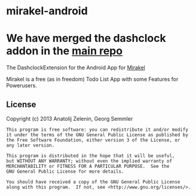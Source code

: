 mirakel-android
===============

# We have merged the dashclock addon in the [main repo](https://github.com/MirakelX/mirakel-android)

The DashclockExtension for the Android App for [Mirakel](https://github.com/azapps/mirakel-android)

Mirakel is a free (as in freedom) Todo List App with some Features for Powerusers.


## License

Copyright (c) 2013 Anatolij Zelenin, Georg Semmler


    This program is free software: you can redistribute it and/or modify
    it under the terms of the GNU General Public License as published by
    the Free Software Foundation, either version 3 of the License, or
    any later version.

    This program is distributed in the hope that it will be useful,
    but WITHOUT ANY WARRANTY; without even the implied warranty of
    MERCHANTABILITY or FITNESS FOR A PARTICULAR PURPOSE.  See the
    GNU General Public License for more details.

    You should have received a copy of the GNU General Public License
    along with this program.  If not, see <http://www.gnu.org/licenses/>.
